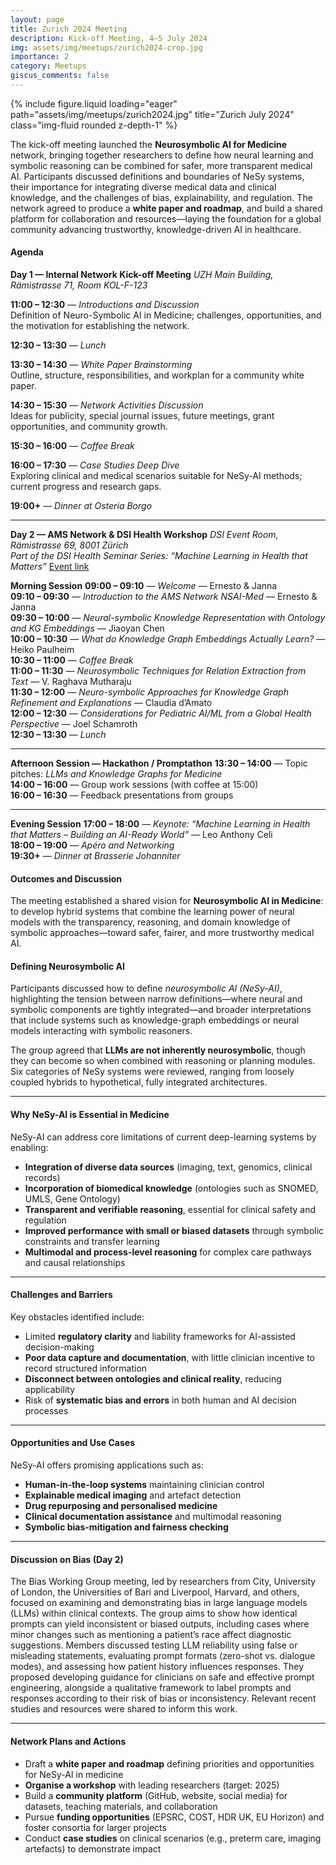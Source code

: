 ```yaml
---
layout: page
title: Zurich 2024 Meeting
description: Kick-off Meeting, 4–5 July 2024
img: assets/img/meetups/zurich2024-crop.jpg
importance: 2
category: Meetups
giscus_comments: false
---
```


<div class="row">
    <div class="col-sm mt-3 mt-md-0">
        {% include figure.liquid loading="eager" path="assets/img/meetups/zurich2024.jpg" title="Zurich July 2024" class="img-fluid rounded z-depth-1" %}
    </div>
</div>
<!-- div class="caption">
    This image can also have a caption. It's like magic.
</div -->

The kick-off meeting launched the **Neurosymbolic AI for Medicine** network, bringing together researchers to define how neural learning and symbolic reasoning can be combined for safer, more transparent medical AI. Participants discussed definitions and boundaries of NeSy systems, their importance for integrating diverse medical data and clinical knowledge, and the challenges of bias, explainability, and regulation. The network agreed to produce a **white paper and roadmap**, and build a shared platform for collaboration and resources—laying the foundation for a global community advancing trustworthy, knowledge-driven AI in healthcare.

#### Agenda

**Day 1 — Internal Network Kick-off Meeting**
_UZH Main Building, Rämistrasse 71, Room KOL-F-123_

**11:00 – 12:30** — _Introductions and Discussion_  
Definition of Neuro-Symbolic AI in Medicine; challenges, opportunities, and the motivation for establishing the network.

**12:30 – 13:30** — _Lunch_

**13:30 – 14:30** — _White Paper Brainstorming_  
Outline, structure, responsibilities, and workplan for a community white paper.

**14:30 – 15:30** — _Network Activities Discussion_  
Ideas for publicity, special journal issues, future meetings, grant opportunities, and community growth.

**15:30 – 16:00** — _Coffee Break_

**16:00 – 17:30** — _Case Studies Deep Dive_  
Exploring clinical and medical scenarios suitable for NeSy-AI methods; current progress and research gaps.

**19:00+** — _Dinner at Osteria Borgo_

---

**Day 2 — AMS Network & DSI Health Workshop**
_DSI Event Room, Rämistrasse 69, 8001 Zürich_  
_Part of the DSI Health Seminar Series: “Machine Learning in Health that Matters”_
[Event link](https://health.dsi.uzh.ch/news/save-the-date-machine-learning-in-health-that-matters-july-5th/)

**Morning Session**
**09:00 – 09:10** — _Welcome_ — Ernesto & Janna  
**09:10 – 09:30** — _Introduction to the AMS Network NSAI-Med_ — Ernesto & Janna  
**09:30 – 10:00** — _Neural-symbolic Knowledge Representation with Ontology and KG Embeddings_ — Jiaoyan Chen  
**10:00 – 10:30** — _What do Knowledge Graph Embeddings Actually Learn?_ — Heiko Paulheim  
**10:30 – 11:00** — _Coffee Break_  
**11:00 – 11:30** — _Neurosymbolic Techniques for Relation Extraction from Text_ — V. Raghava Mutharaju  
**11:30 – 12:00** — _Neuro-symbolic Approaches for Knowledge Graph Refinement and Explanations_ — Claudia d’Amato  
**12:00 – 12:30** — _Considerations for Pediatric AI/ML from a Global Health Perspective_ — Joel Schamroth  
**12:30 – 13:30** — _Lunch_

---

**Afternoon Session — Hackathon / Promptathon**
**13:30 – 14:00** — Topic pitches: _LLMs and Knowledge Graphs for Medicine_  
**14:00 – 16:00** — Group work sessions (with coffee at 15:00)  
**16:00 – 16:30** — Feedback presentations from groups

---

**Evening Session**
**17:00 – 18:00** — _Keynote: “Machine Learning in Health that Matters – Building an AI-Ready World”_ — Leo Anthony Celi  
**18:00 – 19:00** — _Apéro and Networking_  
**19:30+** — _Dinner at Brasserie Johanniter_

#### Outcomes and Discussion

The meeting established a shared vision for **Neurosymbolic AI in Medicine**:  
to develop hybrid systems that combine the learning power of neural models with the transparency, reasoning, and domain knowledge of symbolic approaches—toward safer, fairer, and more trustworthy medical AI.

#### Defining Neurosymbolic AI

Participants discussed how to define _neurosymbolic AI (NeSy-AI)_, highlighting the tension between narrow definitions—where neural and symbolic components are tightly integrated—and broader interpretations that include systems such as knowledge-graph embeddings or neural models interacting with symbolic reasoners.

The group agreed that **LLMs are not inherently neurosymbolic**, though they can become so when combined with reasoning or planning modules. Six categories of NeSy systems were reviewed, ranging from loosely coupled hybrids to hypothetical, fully integrated architectures.

---

#### Why NeSy-AI is Essential in Medicine

NeSy-AI can address core limitations of current deep-learning systems by enabling:

- **Integration of diverse data sources** (imaging, text, genomics, clinical records)
- **Incorporation of biomedical knowledge** (ontologies such as SNOMED, UMLS, Gene Ontology)
- **Transparent and verifiable reasoning**, essential for clinical safety and regulation
- **Improved performance with small or biased datasets** through symbolic constraints and transfer learning
- **Multimodal and process-level reasoning** for complex care pathways and causal relationships

---

#### Challenges and Barriers

Key obstacles identified include:

- Limited **regulatory clarity** and liability frameworks for AI-assisted decision-making
- **Poor data capture and documentation**, with little clinician incentive to record structured information
- **Disconnect between ontologies and clinical reality**, reducing applicability
- Risk of **systematic bias and errors** in both human and AI decision processes

---

#### Opportunities and Use Cases

NeSy-AI offers promising applications such as:

- **Human-in-the-loop systems** maintaining clinician control
- **Explainable medical imaging** and artefact detection
- **Drug repurposing and personalised medicine**
- **Clinical documentation assistance** and multimodal reasoning
- **Symbolic bias-mitigation and fairness checking**

---

#### Discussion on Bias (Day 2)

The Bias Working Group meeting, led by researchers from City, University of London, the Universities of Bari and Liverpool, Harvard, and others, focused on examining and demonstrating bias in large language models (LLMs) within clinical contexts. The group aims to show how identical prompts can yield inconsistent or biased outputs, including cases where minor changes such as mentioning a patient’s race affect diagnostic suggestions. Members discussed testing LLM reliability using false or misleading statements, evaluating prompt formats (zero-shot vs. dialogue modes), and assessing how patient history influences responses. They proposed developing guidance for clinicians on safe and effective prompt engineering, alongside a qualitative framework to label prompts and responses according to their risk of bias or inconsistency. Relevant recent studies and resources were shared to inform this work.

---

#### Network Plans and Actions

- Draft a **white paper and roadmap** defining priorities and opportunities for NeSy-AI in medicine
- **Organise a workshop** with leading researchers (target: 2025)
- Build a **community platform** (GitHub, website, social media) for datasets, teaching materials, and collaboration
- Pursue **funding opportunities** (EPSRC, COST, HDR UK, EU Horizon) and foster consortia for larger projects
- Conduct **case studies** on clinical scenarios (e.g., preterm care, imaging artefacts) to demonstrate impact
